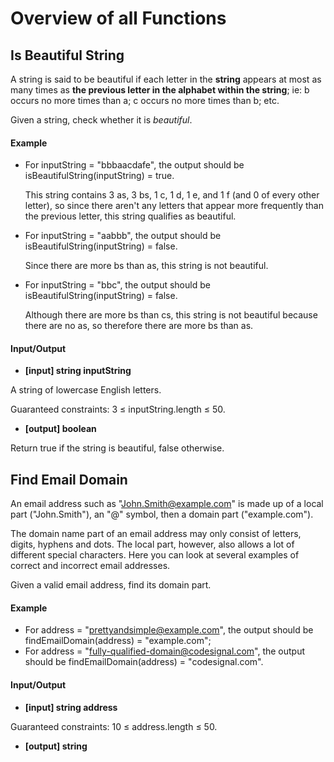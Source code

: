 # Overview of all Functions

## Is Beautiful String

A string is said to be beautiful if each letter in the **string** appears at most as many times as **the previous letter in the alphabet within the string**; ie: b occurs no more times than a; c occurs no more times than b; etc.

Given a string, check whether it is *beautiful*.

#### Example

* For inputString = "bbbaacdafe", the output should be isBeautifulString(inputString) = true.

  This string contains 3 as, 3 bs, 1 c, 1 d, 1 e, and 1 f (and 0 of every other letter), so since there aren't any letters that appear more frequently than the previous letter, this string qualifies as beautiful.

* For inputString = "aabbb", the output should be isBeautifulString(inputString) = false.

  Since there are more bs than as, this string is not beautiful.

* For inputString = "bbc", the output should be isBeautifulString(inputString) = false.

  Although there are more bs than cs, this string is not beautiful because there are no as, so therefore there are more bs than as.

#### Input/Output

* **[input] string inputString**

A string of lowercase English letters.

Guaranteed constraints:
3 ≤ inputString.length ≤ 50.

* **[output] boolean**

Return true if the string is beautiful, false otherwise.

## Find Email Domain

An email address such as "John.Smith@example.com" is made up of a local part ("John.Smith"), an "@" symbol, then a domain part ("example.com").

The domain name part of an email address may only consist of letters, digits, hyphens and dots. The local part, however, also allows a lot of different special characters. Here you can look at several examples of correct and incorrect email addresses.

Given a valid email address, find its domain part.

#### Example

* For address = "prettyandsimple@example.com", the output should be
  findEmailDomain(address) = "example.com";
* For address = "fully-qualified-domain@codesignal.com", the output should be
  findEmailDomain(address) = "codesignal.com".
#### Input/Output

* **[input] string address**

Guaranteed constraints:
10 ≤ address.length ≤ 50.

* **[output] string**